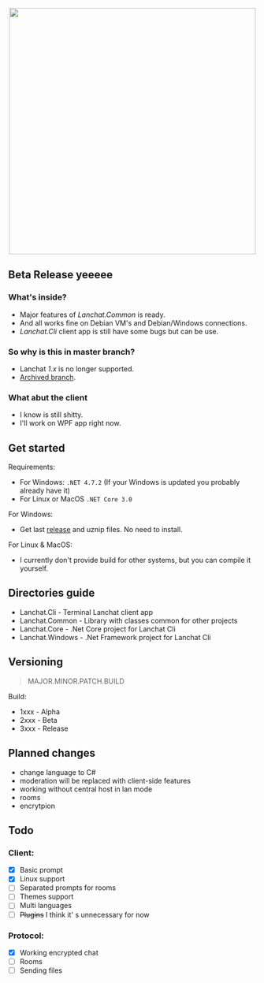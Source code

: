 <p align="center">
<img src="https://www.tofu.ovh/files/lanchat2_logo.png" width="500">
</p>

## Beta Release yeeeee
### What's inside?
* Major features of *Lanchat.Common* is ready.
* And all works fine on Debian VM's and Debian/Windows connections.
* *Lanchat.Cli* client app is still have some bugs but can be use.

### So why is this in master branch?
* Lanchat *1.x* is no longer supported.
* [Archived branch](https://github.com/tofudd/lanchat/tree/1.x).

### What abut the client
* I know is still shitty.
* I'll work on WPF app right now.

## Get started

Requirements:

* For Windows: `.NET 4.7.2` (If your Windows is updated you probably already have it)
* For Linux or MacOS `.NET Core 3.0`

For Windows:

* Get last [release](https://github.com/tofudd/lanchat/releases) and uznip files. No need to install.

For Linux & MacOS:

* I currently don't provide build for other systems, but you can compile it yourself.

## Directories guide
* Lanchat.Cli - Terminal Lanchat client app
* Lanchat.Common - Library with classes common for other projects
* Lanchat.Core - .Net Core project for Lanchat Cli
* Lanchat.Windows - .Net Framework project for Lanchat Cli

## Versioning
>MAJOR.MINOR.PATCH.BUILD

Build:
* 1xxx - Alpha
* 2xxx - Beta
* 3xxx - Release

## Planned changes
* change language to C#
* moderation will be replaced with client-side features
* working without central host in lan mode
* rooms
* encrytpion

## Todo
### Client:
- [x] Basic prompt
- [x] Linux support
- [ ] Separated prompts for rooms
- [ ] Themes support
- [ ] Multi languages
- [ ] ~~Plugins~~ I think it' s unnecessary for now

### Protocol:
- [x] Working encrypted chat
- [ ] Rooms
- [ ] Sending files